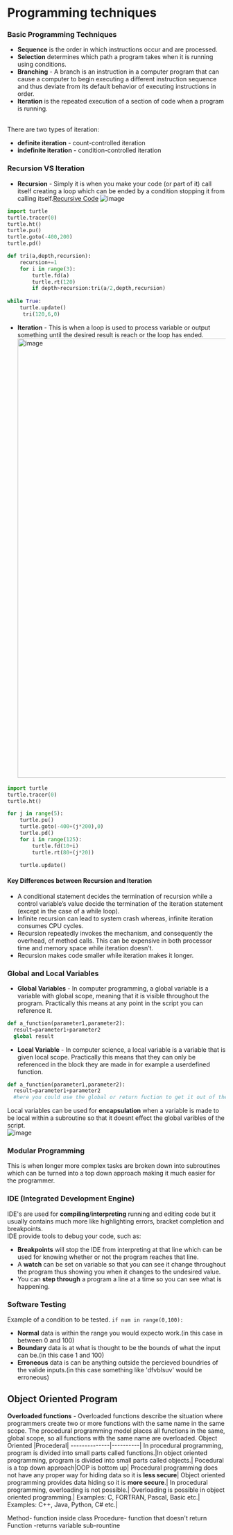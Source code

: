 # Programming techniques
### Basic Programming Techniques
- **Sequence** is the order in which instructions occur and are processed.
- **Selection** determines which path a program takes when it is running using conditions.
- **Branching** - A branch is an instruction in a computer program that can cause a computer to begin executing a different instruction sequence and thus deviate from its default behavior of executing instructions in order.
- **Iteration** is the repeated execution of a section of code when a program is running.
<Br>
There are two types of iteration:
  
- **definite iteration** - count-controlled iteration
- **indefinite iteration** - condition-controlled iteration
### Recursion VS Iteration
- **Recursion** - Simply it is when you make your code (or part of it) call itself creating a loop which can be ended by a condition stopping it from calling itself.[Recursive Code](https://github.com/Hanif-Musaheb/CS_A_level/blob/main/content/Projects/cool%20recursive%20code.md) 
  ![image](https://user-images.githubusercontent.com/90515435/148846105-42a2ad49-20aa-476c-8f23-dd5d72fa4453.png)
``` python
import turtle
turtle.tracer(0)
turtle.ht()
turtle.pu()
turtle.goto(-400,200)
turtle.pd()

def tri(a,depth,recursion):
    recursion+=1
    for i in range(3):
        turtle.fd(a)
        turtle.rt(120)
        if depth>recursion:tri(a/2,depth,recursion)
  
while True:
    turtle.update()
     tri(120,6,0)
  ```

- **Iteration** - This is when a loop is used to process variable or output something until the desired result is reach or the loop has ended.
  <img width="1011" alt="image" src="https://user-images.githubusercontent.com/90515435/149639262-652a1cfc-cf19-4d9e-9508-83725efa1770.png">
``` python
import turtle
turtle.tracer(0)
turtle.ht()

for j in range(5):
    turtle.pu()
    turtle.goto(-400+(j*200),0)
    turtle.pd()
    for i in range(125):
        turtle.fd(10+i)
        turtle.rt(80+(j*20))

    turtle.update()

  ```
#### Key Differences between Recursion and Iteration
- A conditional statement decides the termination of recursion while a control variable’s value decide the termination of the iteration statement (except in the case of a while loop).
- Infinite recursion can lead to system crash whereas, infinite iteration consumes CPU cycles.
- Recursion repeatedly invokes the mechanism, and consequently the overhead, of method calls. This can be expensive in both processor time and memory space while iteration doesn’t.
- Recursion makes code smaller while iteration makes it longer.

### Global and Local Variables
- **Global Variables** - In computer programming, a global variable is a variable with global scope, meaning that it is visible throughout the program. Practically this means at any point in the script you can reference it.
```python
def a_function(parameter1,parameter2):
  result=parameter1+parameter2
  global result
```
- **Local Variable** - In computer science, a local variable is a variable that is given local scope. Practically this means that they can only be referenced in the block they are made in for example a userdefined function.
```python
def a_function(parameter1,parameter2):
  result=parameter1+parameter2
  #here you could use the global or return fuction to get it out of the subroutine.
```
Local variables can be used for **encapsulation** when a variable is made to be local within a subroutine so that it doesnt effect the global varibles of the script.
 <br>
![image](https://user-images.githubusercontent.com/90515435/149769446-e3b5d2a4-b82d-4630-a1d3-1bd3956a47b8.png)

### Modular Programming
This is when longer more complex tasks are broken down into subroutines which can be turned into a top down approach making it much easier for the programmer.
  
### IDE (Integrated Development Engine)
IDE's are used for **compiling**/**interpreting** running and editing code but it usually contains much more like highlighting errors, bracket completion and breakpoints.
  <br>
IDE provide tools to debug your code, such as:
- **Breakpoints** will stop the IDE from interpreting at that line which can be used for knowing whether or not the program reaches that line.
- A **watch** can be set on variable so that you can see it change throughout the program thus showing you when it changes to the undesired value.
- You can **step through** a program a line at a time so you can see what is happening.

### Software Testing
  Example of a condition to be tested. ```if num in range(0,100):```
- **Normal** data is within the range you would expecto work.(in this case in between 0 and 100)
- **Boundary** data is at what is thought to be the bounds of what the input can be.(in this case 1 and 100)
- **Erroneous** data is can be anything outside the percieved boundries of the valide inputs.(in this case something like 'dfvblsuv' would be erroneous)

## Object Oriented Program
**Overloaded functions** - Overloaded functions describe the situation where programmers create two or more functions with the same name in the same scope. The procedural programming model places all functions in the same, global scope, so all functions with the same name are overloaded.
Object Oriented |Procederal|
  --------------|----------|
  In procedural programming, program is divided into small parts called functions.|In object oriented programming, program is divided into small parts called objects.|
  Pocedural is a top down approach|OOP is bottom up|
  Procedural programming does not have any proper way for hiding data so it is **less secure**|	Object oriented programming provides data hiding so it is **more secure**.|
  In procedural programming, overloading is not possible.|	Overloading is possible in object oriented programming.|
  Examples: C, FORTRAN, Pascal, Basic etc.|	Examples: C++, Java, Python, C# etc.|
  
  Method- function inside class
  Procedure- function that doesn't return
  Function -returns variable
  sub-rountine
  
